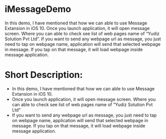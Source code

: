 # iMessageDemo
In this demo, I have mentioned that how we can able to use Message Extansion in iOS 10. Once you launch application, it will open message screen. Where you can able to check see list of web pages name of “Yudiz Solution Pvt Ltd”. If you want to send any webpage url as message, you just need to tap on webpage name, application will send that selected webpage in message. If you tap on that message, it will load webpage inside message application.


# Short Description: 
- In this demo, I have mentioned that how we can able to use Message Extansion in iOS 10.
- Once you launch application, it will open message screen. Where you can able to check see list of web pages name of “Yudiz Solution Pvt Ltd”
- If you want to send any webpage url as message, you just need to tap on webpage name, application will send that selected webpage in message. If you tap on that message, it will load webpage inside message application.
